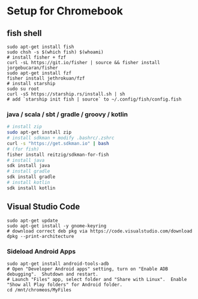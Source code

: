 # Setup for Chromebook 

## fish shell
```shell
sudo apt-get install fish
sudo chsh -s $(which fish) $(whoami)
# install fisher + fzf
curl -sL https://git.io/fisher | source && fisher install jorgebucaran/fisher
sudo apt-get install fzf
fisher install jethrokuan/fzf
# install starship
sudo su root
curl -sS https://starship.rs/install.sh | sh
# add `starship init fish | source` to ~/.config/fish/config.fish
```

### java / scala / sbt / gradle / groovy / kotlin
```bash
# install zip
sudo apt-get install zip
# install sdkman + modify .bashrc/.zshrc
curl -s "https://get.sdkman.io" | bash
# (for fish)
fisher install reitzig/sdkman-for-fish
# install java
sdk install java
# install gradle
sdk install gradle
# install kotlin
sdk install kotlin
```

## Visual Studio Code
```shell
sudo apt-get update
sudo apt-get install -y gnome-keyring
# download correct deb pkg via https://code.visualstudio.com/download
dpkg --print-architecture
```

### Sideload Android Apps
```shell
sudo apt-get install android-tools-adb
# Open "Developer Android apps" setting, turn on "Enable ADB debugging".  Shutdown and restart.
# Launch "Files" app, select folder and "Share with Linux".  Enable "Show all Play folders" for Android folder.
cd /mnt/chromeos/MyFiles
```
